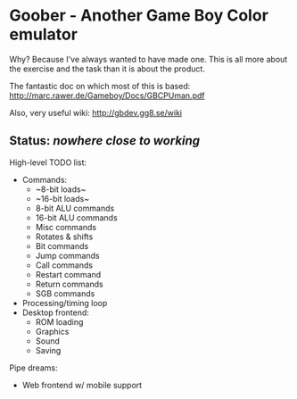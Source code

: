 # Goober - Another Game Boy Color emulator

Why? Because I've always wanted to have made one. This is all more about the exercise and the task than it is about the product.

The fantastic doc on which most of this is based: http://marc.rawer.de/Gameboy/Docs/GBCPUman.pdf

Also, very useful wiki: http://gbdev.gg8.se/wiki

## Status: *nowhere close to working*

High-level TODO list:

* Commands:
  * ~8-bit loads~
  * ~16-bit loads~
  * 8-bit ALU commands
  * 16-bit ALU commands
  * Misc commands
  * Rotates & shifts
  * Bit commands
  * Jump commands
  * Call commands
  * Restart command
  * Return commands
  * SGB commands
* Processing/timing loop
* Desktop frontend:
  * ROM loading
  * Graphics
  * Sound
  * Saving

Pipe dreams:

* Web frontend w/ mobile support
